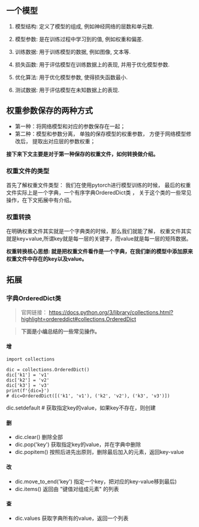 ## 一个模型

1. 模型结构: 定义了模型的组成, 例如神经网络的层数和单元数.

2. 模型参数: 是在训练过程中学习到的值, 例如权重和偏差.

3. 训练数据: 用于训练模型的数据, 例如图像, 文本等.

4. 损失函数: 用于评估模型在训练数据上的表现, 并用于优化模型参数.

5. 优化算法: 用于优化模型参数, 使得损失函数最小.

6. 测试数据: 用于评估模型在未知数据上的表现.

##  权重参数保存的两种方式
- 第一种：将网络模型和对应的参数保存在一起；
- 第二种：模型和参数分离， 单独的保存模型的权重参数， 方便于网络模型修改后， 提取出对应层的参数权重；

**接下来下文主要是对于第一种保存的权重文件，如何转换做介绍。**

### 权重文件的类型
首先了解权重文件类型： 我们在使用pytorch进行模型训练的时候，
最后的权重文件实际上是一个字典，一个有序字典OrderedDict类 ，
关于这个类的一些常见操作，在下文拓展中有介绍。
### 权重转换
在明确权重文件其实就是一个字典类的时候，那么我们就能了解，
权重文件其实就是key+value,所谓key就是每一层的关键字，而value就是每一层的矩阵数据。

**权重转换核心思想: 就是把权重文件看作是一个字典，在我们新的模型中添加原来权重文件中存在的key以及value。**

## 拓展

### 字典OrderedDict类 
> 官网链接： https://docs.python.org/3/library/collections.html?highlight=ordereddict#collections.OrderedDict

>  **下面是小编总结的一些常见操作。**

#### 增
```
import collections

dic = collections.OrderedDict()
dic['k1'] = 'v1'
dic['k2'] = 'v2'
dic['k3'] = 'v3'
print(f'{dic=}')
# dic=OrderedDict([('k1', 'v1'), ('k2', 'v2'), ('k3', 'v3')])
```
dic.setdefault # 获取指定key的value，如果key不存在，则创建

#### 删
- dic.clear() 删除全部 
- dic.pop('key') 获取指定key的value，并在字典中删除 
- dic.popitem()  按照后进先出原则，删除最后加入的元素，返回key-value
#### 改
- dic.move_to_end('key') 指定一个key，把对应的key-value移到最后)
- dic.items() 返回由 "键值对组成元素" 的列表
#### 查
- dic.values 获取字典所有的value，返回一个列表




